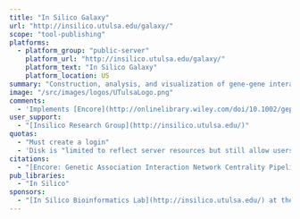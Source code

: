 ```yaml
---
title: "In Silico Galaxy"
url: "http://insilico.utulsa.edu/galaxy/"
scope: "tool-publishing"
platforms:
  - platform_group: "public-server"
    platform_url: "http://insilico.utulsa.edu/galaxy/"
    platform_text: "In Silico Galaxy"
    platform_location: US
summary: "Construction, analysis, and visualization of gene-gene interaction networks for sequencing data.  "
image: "/src/images/logos/UTulsaLogo.png"
comments:
  - 'Implements [Encore](http://onlinelibrary.wiley.com/doi/10.1002/gepi.21739/abstract), "an open source network analysis pipeline for genome-wide association studies and rare variant data. Encore constructs Genetic Association Interaction Networks or epistasis networks using two optional approaches: our previous information-theory method or a generalized linear model approach. Additionally, Encore includes multiple data filtering options, including Random Forest/Random Jungle for main effect enrichment and Evaporative Cooling and Relief-F filters for enrichment of interaction effects. Encore implements SNPrank network centrality for identifying susceptibility hubs (nodes containing a large amount of disease susceptibility information through the combination of multivariate main effects and multiple gene-gene interactions in the network)"'
user_support:
  - "[Insilico Research Group](http://insilico.utulsa.edu/)"
quotas:
  - "Must create a login"
  - 'Disk is "limited to reflect server resources but still allow users to demo tools prior to local installation. We are working on enabling instantiation of In Silico Galaxy on the cloud."'
citations:
  - "[Encore: Genetic Association Interaction Network Centrality Pipeline and Application to SLE Exome Data](http://onlinelibrary.wiley.com/doi/10.1002/gepi.21739/abstract), by Davis NA, Lareau CA, White BC, Pandey A, Wiley G, Montgomery CG, Gaffney PM, [McKinney BA](http://www.utulsa.edu/academics/colleges/college-of-engineering-and-natural-sciences/departments-and-schools/tandy-school-of-computer-science/Our-Faculty-and-Staff/M/brett-mckinney.aspx). in *[Genetic Epidemiology](http://onlinelibrary.wiley.com/journal/10.1002/(ISSN)1098-2272)*. 2013 Jun 5. doi: 10.1002/gepi.21739."
pub_libraries:
  - "In Silico"
sponsors:
  - "[In Silico Bioinformatics Lab](http://insilico.utulsa.edu/) at the [University of Tulsa](http://utulsa.edu/)"
---
```

